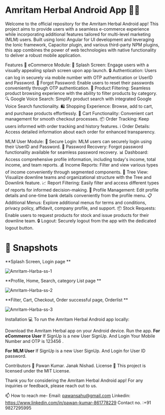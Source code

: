 # Amritam Herbal Android App 🌿📱
Welcome to the official repository for the Amritam Herbal Android app! This project aims to provide users with a seamless e-commerce experience while incorporating additional features tailored for multi-level marketing (MLM) users. Built using Ionic Angular for UI development and leveraging the Ionic framework, Capacitor plugin, and various third-party NPM plugins, this app combines the power of web technologies with native functionality to deliver a robust mobile application.

Features 🚀
eCommerce Module:
🌟 Splash Screen: Engage users with a visually appealing splash screen upon app launch.
🔒 Authentication: Users can log in securely via mobile number with OTP authentication or UserID and Password.
🔑 Forgot Password: Enable users to reset their passwords conveniently through OTP authentication.
🛒 Product Filtering: Seamless product browsing experience with the ability to filter products by category.
🔍 Google Voice Search: Simplify product search with integrated Google Voice Search functionality.
🛍️ Shopping Experience: Browse, add to cart, and purchase products effortlessly.
🛒 Cart Functionality: Convenient cart management for smooth checkout processes.
📦 Order Tracking: Keep users informed with order tracking and history features.
ℹ️ Order Details: Access detailed information about each order for enhanced transparency.

MLM User Module:
🔐 Secure Login: MLM users can securely login using their UserID and Password.
🔑 Password Recovery: Forgot password functionality available for seamless password recovery.
📊 Dashboard: Access comprehensive profile information, including today's income, total income, and team reports.
💰 Income Reports: Filter and view various types of income conveniently through segmented components.
🌳 Tree View: Visualize downline teams and organizational structure with the Tree and Downlink feature.
📈 Report Filtering: Easily filter and access different types of reports for informed decision-making.
👤 Profile Management: Edit profile details and one-time bank details conveniently from the profile menu.
📋 Additional Menus: Explore additional menus for terms and conditions, privacy policy, affidavit, company profile, and support.
📦 Stock Requests: Enable users to request products for stock and issue products for their downline team.
🔒 Logout: Securely logout from the app with the dedicated logout button.

# 📲 Snapshots
**Splash Screen, Login page **

![Amritam-Harba-ss-1](https://github.com/Pawansahu11/Amritam-Harbal-/assets/140729586/77d51ae1-365a-45d8-bda7-be31e78dd192)


**Profile, Home, Search, category List page **

![Amritam-Harba-ss-2](https://github.com/Pawansahu11/Amritam-Harbal-/assets/140729586/749b92d4-11a1-4abe-a862-6039ff2e9fc8)


**Filter, Cart, Checkout, Order successful page, Orderlist **

![Amritam-Harba-ss-3](https://github.com/Pawansahu11/Amritam-Harbal-/assets/140729586/e9e6ece7-d7ef-4830-9bf3-50eed1c3113c)







Installation 💻
To run the Amritam Herbal Android app locally:

Download the Amritam Herbal app on your Android device.
Run the app.
**For eCommerce User**
If SignUp is a new User SignUp.
And Login Your Mobile Number and OTP is 123456 .

**For MLM User**
If SignUp is a new User SignUp.
And Login for User ID password.

Contributors 🙌
Pawan Kumar.
Janak Nishad.
License 📄
This project is licensed under the MIT License.

Thank you for considering the Amritam Herbal Android app! For any inquiries or feedback, please reach out to us.

📫 How to reach me- Email: pawansahu@gmail.com Linkedin: https://www.linkedin.com/in/pawan-kumar-861778229 Contact no. :+91 9827295995 
